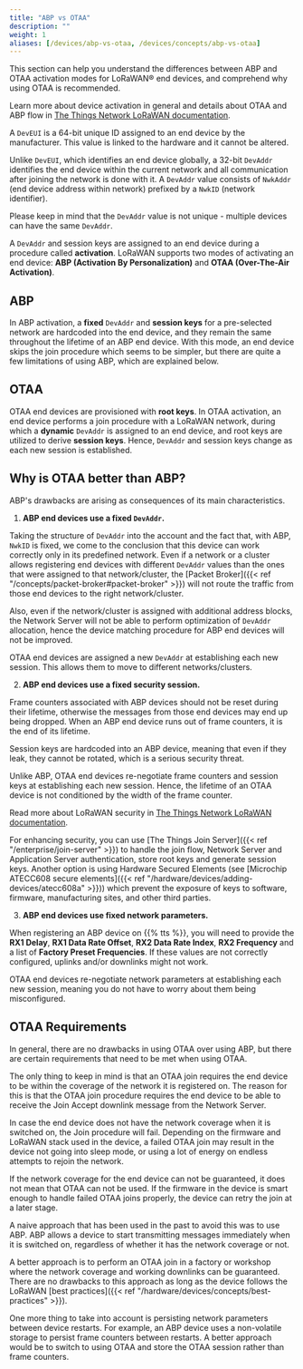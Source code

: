 ```yaml
---
title: "ABP vs OTAA"
description: ""
weight: 1
aliases: [/devices/abp-vs-otaa, /devices/concepts/abp-vs-otaa]
---
```


This section can help you understand the differences between ABP and OTAA activation modes for LoRaWAN® end devices, and comprehend why using OTAA is recommended.

<!--more-->

Learn more about device activation in general and details about OTAA and ABP flow in [The Things Network LoRaWAN documentation](https://www.thethingsnetwork.org/docs/lorawan/end-device-activation/).

A `DevEUI` is a 64-bit unique ID assigned to an end device by the manufacturer. This value is linked to the hardware and it cannot be altered.

Unlike `DevEUI`, which identifies an end device globally, a 32-bit `DevAddr` identifies the end device within the current network and all communication after joining the network is done with it. A `DevAddr` value consists of `NwkAddr` (end device address within network) prefixed by a `NwkID` (network identifier).

Please keep in mind that the `DevAddr` value is not unique - multiple devices can have the same `DevAddr`.

A `DevAddr` and session keys are assigned to an end device during a procedure called **activation**. LoRaWAN supports two modes of activating an end device: **ABP (Activation By Personalization)** and **OTAA (Over-The-Air Activation)**.

## ABP

In ABP activation, a **fixed** `DevAddr` and **session keys** for a pre-selected network are hardcoded into the end device, and they remain the same throughout the lifetime of an ABP end device. With this mode, an end device skips the join procedure which seems to be simpler, but there are quite a few limitations of using ABP, which are explained below.

## OTAA

OTAA end devices are provisioned with **root keys**. In OTAA activation, an end device performs a join procedure with a LoRaWAN network, during which a **dynamic** `DevAddr` is assigned to an end device, and root keys are utilized to derive **session keys**. Hence, `DevAddr` and session keys change as each new session is established.

## Why is OTAA better than ABP?

ABP's drawbacks are arising as consequences of its main characteristics.

1. **ABP end devices use a fixed `DevAddr`.**

Taking the structure of `DevAddr` into the account and the fact that, with ABP, `NwkID` is fixed, we come to the conclusion that this device can work correctly only in its predefined network. Even if a network or a cluster allows registering end devices with different `DevAddr` values than the ones that were assigned to that network/cluster, the [Packet Broker]({{< ref "/concepts/packet-broker#packet-broker" >}}) will not route the traffic from those end devices to the right network/cluster.

Also, even if the network/cluster is assigned with additional address blocks, the Network Server will not be able to perform optimization of `DevAddr` allocation, hence the device matching procedure for ABP end devices will not be improved.

OTAA end devices are assigned a new `DevAddr` at establishing each new session. This allows them to move to different networks/clusters.

2. **ABP end devices use a fixed security session.**

Frame counters associated with ABP devices should not be reset during their lifetime, otherwise the messages from those end devices may end up being dropped. When an ABP end device runs out of frame counters, it is the end of its lifetime.

Session keys are hardcoded into an ABP device, meaning that even if they leak, they cannot be rotated, which is a serious security threat.

Unlike ABP, OTAA end devices re-negotiate frame counters and session keys at establishing each new session. Hence, the lifetime of an OTAA device is not conditioned by the width of the frame counter.

Read more about LoRaWAN security in [The Things Network LoRaWAN documentation](https://www.thethingsnetwork.org/docs/lorawan/security/).

For enhancing security, you can use [The Things Join Server]({{< ref "/enterprise/join-server" >}}) to handle the join flow, Network Server and Application Server authentication, store root keys and generate session keys. Another option is using Hardware Secured Elements (see [Microchip ATECC608 secure elements]({{< ref "/hardware/devices/adding-devices/atecc608a" >}})) which prevent the exposure of keys to software, firmware, manufacturing sites, and other third parties.

3. **ABP end devices use fixed network parameters.**

When registering an ABP device on {{% tts %}}, you will need to provide the **RX1 Delay**, **RX1 Data Rate Offset**, **RX2 Data Rate Index**, **RX2 Frequency** and a list of **Factory Preset Frequencies**. If these values are not correctly configured, uplinks and/or downlinks might not work.

OTAA end devices re-negotiate network parameters at establishing each new session, meaning you do not have to worry about them being misconfigured.

## OTAA Requirements

In general, there are no drawbacks in using OTAA over using ABP, but there are certain requirements that need to be met when using OTAA.

The only thing to keep in mind is that an OTAA join requires the end device to be within the coverage of the network it is registered on. The reason for this is that the OTAA join procedure requires the end device to be able to receive the Join Accept downlink message from the Network Server.

In case the end device does not have the network coverage when it is switched on, the Join procedure will fail. Depending on the firmware and LoRaWAN stack used in the device, a failed OTAA join may result in the device not going into sleep mode, or using a lot of energy on endless attempts to rejoin the network.

If the network coverage for the end device can not be guaranteed, it does not mean that OTAA can not be used. If the firmware in the device is smart enough to handle failed OTAA joins properly, the device can retry the join at a later stage.

A naive approach that has been used in the past to avoid this was to use ABP. ABP allows a device to start transmitting messages immediately when it is switched on, regardless of whether it has the network coverage or not.

A better approach is to perform an OTAA join in a factory or workshop where the network coverage and working downlinks can be guaranteed. There are no drawbacks to this approach as long as the device follows the LoRaWAN [best practices]({{< ref "/hardware/devices/concepts/best-practices" >}}).

One more thing to take into account is persisting network parameters between device restarts. For example, an ABP device uses a non-volatile storage to persist frame counters between restarts. A better approach would be to switch to using OTAA and store the OTAA session rather than frame counters.
